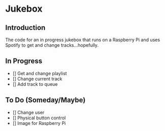# Jukebox

## Introduction
The code for an in progress jukebox that runs on a Raspberry Pi and uses Spotify to get and change tracks...hopefully. 

## In Progress
- [] Get and change playlist
- [] Change current track
- [] Add track to queue

## To Do (Someday/Maybe)
- [] Change user
- [] Physical button control
- [] Image for Raspberry Pi
